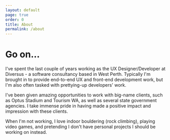 ```yaml
---
layout: default
page: true
order: 0
title: About
permalink: /about
---
```

# Go on...

I've spent the last couple of years working as the UX Designer/Developer at Diversus - a software consultancy based in West Perth. Typically I'm brought in to provide end-to-end UX and front-end development work, but I'm also often tasked with prettying-up developers' work.

I've been given amazing opportunities to work with big-name clients, such as Optus Stadium and Tourism WA, as well as several state government agencies. I take immense pride in having made a positive impact and impression with these clients.

When I'm not working, I love indoor bouldering (rock climbing), playing video games, and pretending I don't have personal projects I should be working on instead.